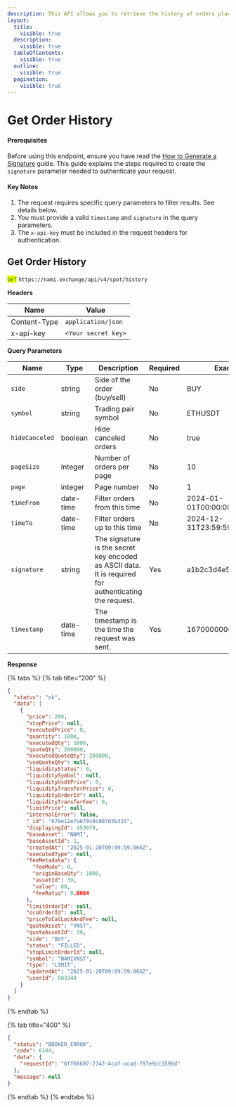 ```yaml
---
description: This API allows you to retrieve the history of orders placed on the platform.
layout:
  title:
    visible: true
  description:
    visible: true
  tableOfContents:
    visible: true
  outline:
    visible: true
  pagination:
    visible: true
---
```


# Get Order History

#### Prerequisites

Before using this endpoint, ensure you have read the [How to Generate a Signature](../../authentication.md) guide. This guide explains the steps required to create the `signature` parameter needed to authenticate your request.

#### Key Notes

1. The request requires specific query parameters to filter results. See details below.
2. You must provide a valid `timestamp` and `signature` in the query parameters.
3. The `x-api-key` must be included in the request headers for authentication.

## Get Order History

<mark style="color:green;">`GET`</mark> `https://nami.exchange/api/v4/spot/history`

**Headers**

| Name         | Value               |
| ------------ | ------------------- |
| Content-Type | `application/json`  |
| x-api-key    | `<Your secret key>` |

**Query Parameters**

| Name           | Type      | Description                                                                                           | Required | Example               |
| -------------- | --------- | ----------------------------------------------------------------------------------------------------- | -------- | --------------------- |
| `side`         | string    | Side of the order (buy/sell)                                                                          | No       | BUY                   |
| `symbol`       | string    | Trading pair symbol                                                                                   | No       | ETHUSDT               |
| `hideCanceled` | boolean   | Hide canceled orders                                                                                  | No       | true                  |
| `pageSize`     | integer   | Number of orders per page                                                                             | No       | 10                    |
| `page`         | integer   | Page number                                                                                           | No       | 1                     |
| `timeFrom`     | date-time | Filter orders from this time                                                                          | No       | 2024-01-01T00:00:00Z  |
| `timeTo`       | date-time | Filter orders up to this time                                                                         | No       | 2024-12-31T23:59:59Z  |
| `signature`    | string    | The signature is the secret key encoded as ASCII data. It is required for authenticating the request. | Yes      | a1b2c3d4e5f6g7h8i9j0k |
| `timestamp`    | date-time | The timestamp is the time the request was sent.                                                       | Yes      | 1670000000000         |

**Response**

{% tabs %}
{% tab title="200" %}

```json
{
  "status": "ok",
  "data": [
    {
      "price": 200,
      "stopPrice": null,
      "executedPrice": 0,
      "quantity": 1000,
      "executedQty": 1000,
      "quoteQty": 200000,
      "executedQuoteQty": 200000,
      "useQuoteQty": null,
      "liquidityStatus": 0,
      "liquiditySymbol": null,
      "liquidityUsdtPrice": 0,
      "liquidityTransferPrice": 0,
      "liquidityOrderId": null,
      "liquidityTransferFee": 0,
      "limitPrice": null,
      "internalError": false,
      "_id": "678e12e7a679c0c007d3b315",
      "displayingId": 453079,
      "baseAsset": "NAMI",
      "baseAssetId": 1,
      "createdAt": "2025-01-20T09:09:59.066Z",
      "executedType": null,
      "feeMetadata": {
        "feeMode": 0,
        "originBaseQty": 1000,
        "assetId": 39,
        "value": 80,
        "feeRatio": 0.0004
      },
      "limitOrderId": null,
      "ocoOrderId": null,
      "priceToCalLockAndFee": null,
      "quoteAsset": "VNST",
      "quoteAssetId": 39,
      "side": "BUY",
      "status": "FILLED",
      "stopLimitOrderId": null,
      "symbol": "NAMIVNST",
      "type": "LIMIT",
      "updatedAt": "2025-01-20T09:09:59.066Z",
      "userId": 583344
    }
  ]
}
```

{% endtab %}

{% tab title="400" %}

```json
{
  "status": "BROKER_ERROR",
  "code": 6104,
  "data": {
    "requestId": "6ff66697-2742-4caf-acad-f97e9cc3596d"
  },
  "message": null
}
```

{% endtab %}
{% endtabs %}
